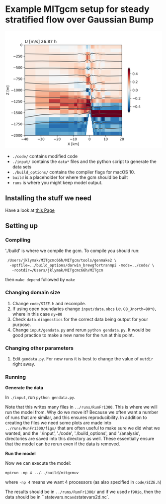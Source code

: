 # Example MITgcm setup for steady stratified flow over Gaussian Bump

![Example Model Snapshot](images/Snapshot.png)

  - `./code/` contains modified code
  - `./input/` contains the `data*` files and the python script to generate the data sets
  - `./build_options/` contains the compiler flags for macOS 10.
  - `build` is a placeholder for where the gcm should be built
  - `runs` is where you might keep model output.

## Installing the stuff we need

Have a look at [this Page](./install.html)

## Setting up

### Compiling

'./build' is where we compile the gcm.  To compile you should run:

```
 /Users/jklymak/MITgcmc66h/MITgcm/tools/genmake2 \
  -optfile=../build_options/darwin_brewgfortranmpi -mods=../code/ \
   -rootdir=/Users/jklymak/MITgcmc66h/MITgcm
```

then `make depend` followed by `make`

### Changing domain size

  1. Change `code/SIZE.h` and recompile.
  3. If using open boundaries change `input/data.obcs`
     i.e. `OB_Jnorth=80*0,` where in this case `ny=80`
  4. Check `data.diagnostics` for the correct data being output for
     your purpose.
  2. Change `input/gendata.py` and rerun `python gendata.py`.  It
     would be good practice to make a new name for the run at this
     point.

### Changing other parameters

  1. Edit  `gendata.py`.  For new runs it is best to change the value of `outdir` right away.

### Running


**Generate the data**

In `./input`, run `python gendata.py`.  

Note that this writes many files in `../runs/RunFr1300`.  This is where
we will run the model from.  Why do we move it?  Because we often want
a number of runs that are similar, and this ensures reproducibility.
In addition to creating the files we need some plots are made into
`../runs/RunFr1300/figs/` that are often useful to make sure we did
what we wanted, and the './input', './code', './build_options', and
'./analysis', directories are saved into this directory as well.
These essentially ensure that the model can be rerun even if the data
is removed.

**Run the model**

Now we can execute the model:
```
mpirun -np 4 ../../build/mitgcmuv
```
where `-np 4` means we want 4 processors (as also specified in `code/SIZE.h`)

The results should be in `../runs/RunFr1300/` and if we used `nf90io`, then the data should be in ``statevars.nc` and `statevars2d.nc`.


